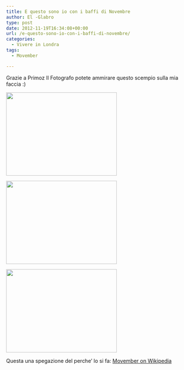 ```yaml
---
title: E questo sono io con i baffi di Novembre
author: El -Glabro
type: post
date: 2012-11-19T16:34:08+00:00
url: /e-questo-sono-io-con-i-baffi-di-novembre/
categories:
  - Vivere in Londra
tags:
  - Movember

---
```

Grazie a Primoz Il Fotografo potete ammirare questo scempio sulla mia faccia :)

[<img decoding="async" loading="lazy" src="http://t-hoster.com/wp-content/uploads/2012/11/photo1-300x225.jpg" alt="" title="photo1" width="300" height="225" class="aligncenter size-medium wp-image-815" srcset="https://blog.polemicover.net/wp-content/uploads/2012/11/photo1-300x225.jpg 300w, https://blog.polemicover.net/wp-content/uploads/2012/11/photo1.jpg 640w" sizes="(max-width: 300px) 100vw, 300px" />][1]

[<img decoding="async" loading="lazy" src="http://t-hoster.com/wp-content/uploads/2012/11/photo2-300x225.jpg" alt="" title="photo2" width="300" height="225" class="aligncenter size-medium wp-image-816" srcset="https://blog.polemicover.net/wp-content/uploads/2012/11/photo2-300x225.jpg 300w, https://blog.polemicover.net/wp-content/uploads/2012/11/photo2.jpg 640w" sizes="(max-width: 300px) 100vw, 300px" />][2]

[<img decoding="async" loading="lazy" src="http://t-hoster.com/wp-content/uploads/2012/11/photo3-300x225.jpg" alt="" title="photo3" width="300" height="225" class="aligncenter size-medium wp-image-817" srcset="https://blog.polemicover.net/wp-content/uploads/2012/11/photo3-300x225.jpg 300w, https://blog.polemicover.net/wp-content/uploads/2012/11/photo3.jpg 640w" sizes="(max-width: 300px) 100vw, 300px" />][3]

Questa una spegazione del perche&#8217; lo si fa: <a href="http://en.wikipedia.org/wiki/Movember" title="Movember on Wikipedia" target="_blank">Movember on Wikipedia</a>

 [1]: http://t-hoster.com/wp-content/uploads/2012/11/photo1.jpg
 [2]: http://t-hoster.com/wp-content/uploads/2012/11/photo2.jpg
 [3]: http://t-hoster.com/wp-content/uploads/2012/11/photo3.jpg